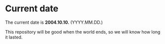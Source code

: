 # Current date

The current date is **2004.10.10.** (YYYY.MM.DD.)

This repository will be good when the world ends, so we will know how long it lasted.